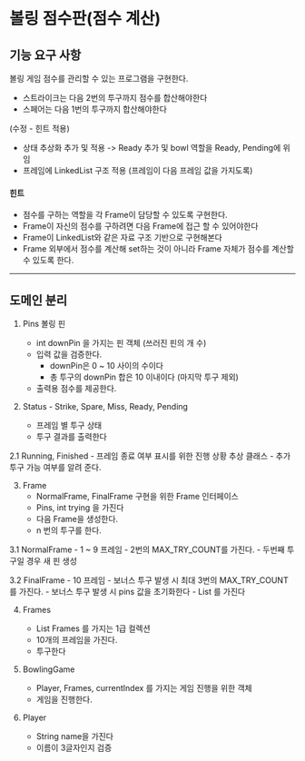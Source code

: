 # 볼링 점수판(점수 계산)

## 기능 요구 사항 
볼링 게임 점수를 관리할 수 있는 프로그램을 구현한다.
- 스트라이크는 다음 2번의 투구까지 점수를 합산해야한다
- 스페어는 다음 1번의 투구까지 합산해야한다

(수정 - 힌트 적용)
- 상태 추상화 추가 및 적용 -> Ready 추가 및 bowl 역할을 Ready, Pending에 위임
- 프레임에 LinkedList 구조 적용 (프레임이 다음 프레임 값을 가지도록)

#### 힌트
- 점수를 구하는 역할을 각 Frame이 담당할 수 있도록 구현한다.
- Frame이 자신의 점수를 구하려면 다음 Frame에 접근 할 수 있어야한다
- Frame이 LinkedList와 같은 자료 구조 기반으로 구현해본다
- Frame 외부에서 점수를 계산해 set하는 것이 아니라 Frame 자체가 점수를 계산할 수 있도록 한다.

---
## 도메인 분리
1. Pins 볼링 핀
    - int downPin 을 가지는 핀 객체 (쓰러진 핀의 개 수)
    - 입력 값을 검증한다.
        + downPin은 0 ~ 10 사이의 수이다
        + 총 투구의 downPin 합은 10 이내이다 (마지막 투구 제외) 
    - 출력용 점수를 제공한다.

2. Status - Strike, Spare, Miss, Ready, Pending 
    - 프레임 별 투구 상태 
    - 투구 결과를 출력한다
    
2.1 Running, Finished
    - 프레임 종료 여부 표시를 위한 진행 상황 추상 클래스
    - 추가 투구 가능 여부를 알려 준다.
    
3. Frame
    - NormalFrame, FinalFrame 구현을 위한 Frame 인터페이스
    - Pins, int trying 을 가진다
    - 다음 Frame을 생성한다. 
    - n 번의 투구를 한다.
    
3.1 NormalFrame
    - 1 ~ 9 프레임
    - 2번의 MAX_TRY_COUNT를 가진다.
    - 두번째 투구일 경우 새 핀 생성
    
3.2 FinalFrame
    - 10 프레임
    - 보너스 투구 발생 시 최대 3번의 MAX_TRY_COUNT를 가진다.
    - 보너스 투구 발생 시 pins 값을 초기화한다
    - List<Status> 를 가진다 
    
4. Frames
    - List<Frame> Frames 를 가지는 1급 컬렉션
    - 10개의 프레임을 가진다.
    - 투구한다

5. BowlingGame
    - Player, Frames, currentIndex 를 가지는 게임 진행을 위한 객체 
    - 게임을 진행한다.
        
6. Player
    - String name을 가진다
    - 이름이 3글자인지 검증
